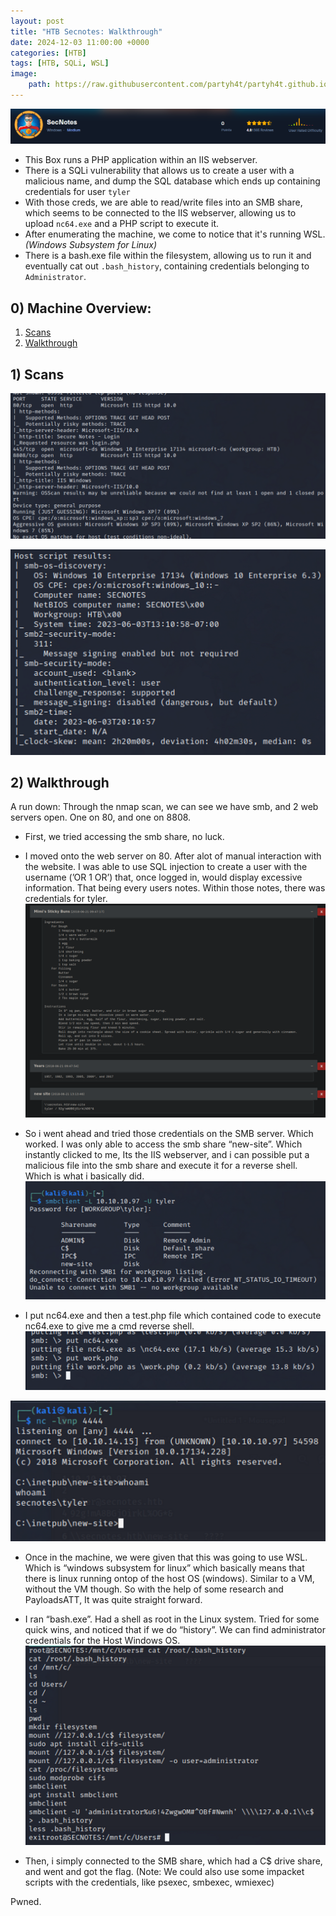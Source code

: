 ```yaml
---
layout: post
title: "HTB Secnotes: Walkthrough"
date: 2024-12-03 11:00:00 +0000
categories: [HTB]
tags: [HTB, SQLi, WSL]
image:
    path: https://raw.githubusercontent.com/partyh4t/partyh4t.github.io/refs/heads/main/assets/posts/Secnotes/secnotes.png
---
```


![Screenshot 1.png](../assets/posts/Secnotes/Screenshot_1.png)

- This Box runs a PHP application within an IIS webserver.
- There is a SQLi vulnerability that allows us to create a user with a malicious name, and dump the SQL database which ends up containing credentials for user `tyler`
- With those creds, we are able to read/write files into an SMB share, which seems to be connected to the IIS webserver, allowing us to upload `nc64.exe` and a PHP script to execute it.
- After enumerating the machine, we come to notice that it's running WSL. _(Windows Subsystem for Linux)_
- There is a bash.exe file within the filesystem, allowing us to run it and eventually cat out `.bash_history`, containing credentials belonging to `Administrator`.

## 0) Machine Overview:

1. [Scans](#1-scans)
2. [Walkthrough](#2-walkthrough)

## 1) Scans

![Untitled 60.png](../assets/posts/Secnotes/Untitled_60.png)

![Untitled 61.png](../assets/posts/Secnotes/Untitled_61.png)


## 2) Walkthrough

A run down: Through the nmap scan, we can see we have smb, and 2 web servers open. One on 80, and one on 8808.

- First, we tried accessing the smb share, no luck.
- I moved onto the web server on 80. After alot of manual interaction with the website. I was able to use SQL injection to create a user with the username (’OR 1 OR’) that, once logged in, would display excessive information. That being every users notes. Within those notes, there was credentials for tyler.
![Untitled 62.png](../assets/posts/Secnotes/Untitled_62.png)

- So i went ahead and tried those credentials on the SMB server. Which worked. I was only able to access the smb share “new-site”. Which instantly clicked to me, Its the IIS webserver, and i can possible put a malicious file into the smb share and execute it for a reverse shell. Which is what i basically did.
![Untitled 63.png](../assets/posts/Secnotes/Untitled_63.png)

- I put nc64.exe and then a test.php file which contained code to execute nc64.exe to give me a cmd reverse shell.
![Untitled 64.png](../assets/posts/Secnotes/Untitled_64.png)

![Untitled 65.png](../assets/posts/Secnotes/Untitled_65.png)

- Once in the machine, we were given that this was going to use WSL. Which is “windows subsystem for linux” which basically means that there is linux running ontop of the host OS (windows). Similar to a VM, without the VM though. So with the help of some research and PayloadsATT, It was quite straight forward.

- I ran “bash.exe”. Had a shell as root in the Linux system. Tried for some quick wins, and noticed that if we do “history”. We can find administrator credentials for the Host Windows OS.
![Untitled 66.png](../assets/posts/Secnotes/Untitled_66.png)

- Then, i simply connected to the SMB share, which had a C$ drive share, and went and got the flag. (Note: We could also use some impacket scripts with the credentials, like psexec, smbexec, wmiexec)

Pwned.
